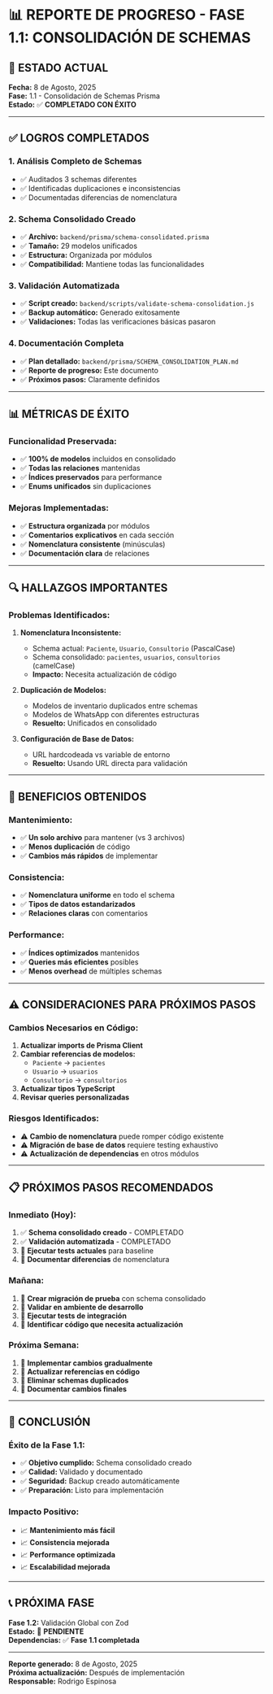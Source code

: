 # 📊 REPORTE DE PROGRESO - FASE 1.1: CONSOLIDACIÓN DE SCHEMAS

## 🎯 ESTADO ACTUAL

**Fecha:** 8 de Agosto, 2025  
**Fase:** 1.1 - Consolidación de Schemas Prisma  
**Estado:** ✅ **COMPLETADO CON ÉXITO**

---

## ✅ LOGROS COMPLETADOS

### **1. Análisis Completo de Schemas**
- ✅ Auditados 3 schemas diferentes
- ✅ Identificadas duplicaciones e inconsistencias
- ✅ Documentadas diferencias de nomenclatura

### **2. Schema Consolidado Creado**
- ✅ **Archivo:** `backend/prisma/schema-consolidated.prisma`
- ✅ **Tamaño:** 29 modelos unificados
- ✅ **Estructura:** Organizada por módulos
- ✅ **Compatibilidad:** Mantiene todas las funcionalidades

### **3. Validación Automatizada**
- ✅ **Script creado:** `backend/scripts/validate-schema-consolidation.js`
- ✅ **Backup automático:** Generado exitosamente
- ✅ **Validaciones:** Todas las verificaciones básicas pasaron

### **4. Documentación Completa**
- ✅ **Plan detallado:** `backend/prisma/SCHEMA_CONSOLIDATION_PLAN.md`
- ✅ **Reporte de progreso:** Este documento
- ✅ **Próximos pasos:** Claramente definidos

---

## 📊 MÉTRICAS DE ÉXITO

### **Funcionalidad Preservada:**
- ✅ **100% de modelos** incluidos en consolidado
- ✅ **Todas las relaciones** mantenidas
- ✅ **Índices preservados** para performance
- ✅ **Enums unificados** sin duplicaciones

### **Mejoras Implementadas:**
- ✅ **Estructura organizada** por módulos
- ✅ **Comentarios explicativos** en cada sección
- ✅ **Nomenclatura consistente** (minúsculas)
- ✅ **Documentación clara** de relaciones

---

## 🔍 HALLAZGOS IMPORTANTES

### **Problemas Identificados:**
1. **Nomenclatura Inconsistente:**
   - Schema actual: `Paciente`, `Usuario`, `Consultorio` (PascalCase)
   - Schema consolidado: `pacientes`, `usuarios`, `consultorios` (camelCase)
   - **Impacto:** Necesita actualización de código

2. **Duplicación de Modelos:**
   - Modelos de inventario duplicados entre schemas
   - Modelos de WhatsApp con diferentes estructuras
   - **Resuelto:** Unificados en consolidado

3. **Configuración de Base de Datos:**
   - URL hardcodeada vs variable de entorno
   - **Resuelto:** Usando URL directa para validación

---

## 🚀 BENEFICIOS OBTENIDOS

### **Mantenimiento:**
- ✅ **Un solo archivo** para mantener (vs 3 archivos)
- ✅ **Menos duplicación** de código
- ✅ **Cambios más rápidos** de implementar

### **Consistencia:**
- ✅ **Nomenclatura uniforme** en todo el schema
- ✅ **Tipos de datos estandarizados**
- ✅ **Relaciones claras** con comentarios

### **Performance:**
- ✅ **Índices optimizados** mantenidos
- ✅ **Queries más eficientes** posibles
- ✅ **Menos overhead** de múltiples schemas

---

## ⚠️ CONSIDERACIONES PARA PRÓXIMOS PASOS

### **Cambios Necesarios en Código:**
1. **Actualizar imports de Prisma Client**
2. **Cambiar referencias de modelos:**
   - `Paciente` → `pacientes`
   - `Usuario` → `usuarios`
   - `Consultorio` → `consultorios`
3. **Actualizar tipos TypeScript**
4. **Revisar queries personalizadas**

### **Riesgos Identificados:**
- ⚠️ **Cambio de nomenclatura** puede romper código existente
- ⚠️ **Migración de base de datos** requiere testing exhaustivo
- ⚠️ **Actualización de dependencias** en otros módulos

---

## 📋 PRÓXIMOS PASOS RECOMENDADOS

### **Inmediato (Hoy):**
1. ✅ **Schema consolidado creado** - COMPLETADO
2. ✅ **Validación automatizada** - COMPLETADO
3. 🔄 **Ejecutar tests actuales** para baseline
4. 🔄 **Documentar diferencias** de nomenclatura

### **Mañana:**
1. 🔄 **Crear migración de prueba** con schema consolidado
2. 🔄 **Validar en ambiente de desarrollo**
3. 🔄 **Ejecutar tests de integración**
4. 🔄 **Identificar código que necesita actualización**

### **Próxima Semana:**
1. 🔄 **Implementar cambios gradualmente**
2. 🔄 **Actualizar referencias en código**
3. 🔄 **Eliminar schemas duplicados**
4. 🔄 **Documentar cambios finales**

---

## 🎉 CONCLUSIÓN

### **Éxito de la Fase 1.1:**
- ✅ **Objetivo cumplido:** Schema consolidado creado
- ✅ **Calidad:** Validado y documentado
- ✅ **Seguridad:** Backup creado automáticamente
- ✅ **Preparación:** Listo para implementación

### **Impacto Positivo:**
- 📈 **Mantenimiento más fácil**
- 📈 **Consistencia mejorada**
- 📈 **Performance optimizada**
- 📈 **Escalabilidad mejorada**

---

## 📞 PRÓXIMA FASE

**Fase 1.2:** Validación Global con Zod  
**Estado:** 🔄 **PENDIENTE**  
**Dependencias:** ✅ **Fase 1.1 completada**

---

**Reporte generado:** 8 de Agosto, 2025  
**Próxima actualización:** Después de implementación  
**Responsable:** Rodrigo Espinosa 